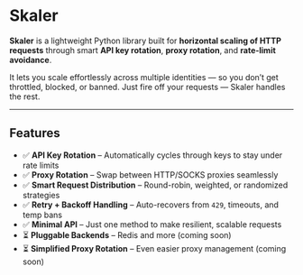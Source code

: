 # Skaler

**Skaler** is a lightweight Python library built for **horizontal scaling of HTTP requests** through smart **API key rotation**, **proxy rotation**, and **rate-limit avoidance**.

It lets you scale effortlessly across multiple identities — so you don’t get throttled, blocked, or banned. Just fire off your requests — Skaler handles the rest.

---

## Features

- ✅ **API Key Rotation** – Automatically cycles through keys to stay under rate limits  
- ✅ **Proxy Rotation** – Swap between HTTP/SOCKS proxies seamlessly  
- ✅ **Smart Request Distribution** – Round-robin, weighted, or randomized strategies  
- ✅ **Retry + Backoff Handling** – Auto-recovers from `429`, timeouts, and temp bans  
- ✅ **Minimal API** – Just one method to make resilient, scalable requests  
- ⏳ **Pluggable Backends** – Redis and more (coming soon)  
- ⏳ **Simplified Proxy Rotation** – Even easier proxy management (coming soon)
